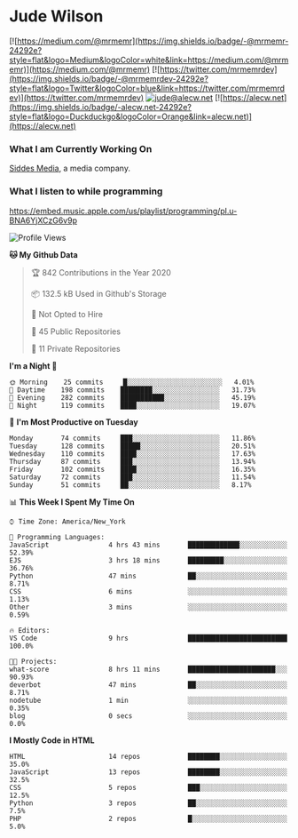 # Jude Wilson
[![https://medium.com/@mrmemr](https://img.shields.io/badge/-@mrmemr-24292e?style=flat&logo=Medium&logoColor=white&link=https://medium.com/@mrmemr)](https://medium.com/@mrmemr)
[![https://twitter.com/mrmemrdev](https://img.shields.io/badge/-@mrmemrdev-24292e?style=flat&logo=Twitter&logoColor=blue&link=https://twitter.com/mrmemrdev)](https://twitter.com/mrmemrdev)
[![jude@alecw.net](https://img.shields.io/badge/-jude@alecw.net-24292e?style=flat&logo=ProtonMail&logoColor=Grey&link=mailto:jude@alecw.net)](mailto:jude@alecw.net)
[![https://alecw.net](https://img.shields.io/badge/-alecw.net-24292e?style=flat&logo=Duckduckgo&logoColor=Orange&link=alecw.net)](https://alecw.net) 

### What I am Currently Working On
[Siddes Media](https://siddes.com), a media company.

### What I listen to while programming
https://embed.music.apple.com/us/playlist/programming/pl.u-BNA6YjXCzG6v9p

<!--START_SECTION:waka-->
![Profile Views](http://img.shields.io/badge/Profile%20Views-0-blue)

**🐱 My Github Data** 

> 🏆 842 Contributions in the Year 2020
 > 
> 📦 132.5 kB Used in Github's Storage 
 > 
> 🚫 Not Opted to Hire
 > 
> 📜 45 Public Repositories
 > 
> 🔑 11 Private Repositories 

**I'm a Night 🦉** 

```text
🌞 Morning    25 commits     █░░░░░░░░░░░░░░░░░░░░░░░░   4.01% 
🌆 Daytime    198 commits    ████████░░░░░░░░░░░░░░░░░   31.73% 
🌃 Evening    282 commits    ███████████░░░░░░░░░░░░░░   45.19% 
🌙 Night      119 commits    ████░░░░░░░░░░░░░░░░░░░░░   19.07%

```
📅 **I'm Most Productive on Tuesday** 

```text
Monday       74 commits     ███░░░░░░░░░░░░░░░░░░░░░░   11.86% 
Tuesday      128 commits    █████░░░░░░░░░░░░░░░░░░░░   20.51% 
Wednesday    110 commits    ████░░░░░░░░░░░░░░░░░░░░░   17.63% 
Thursday     87 commits     ███░░░░░░░░░░░░░░░░░░░░░░   13.94% 
Friday       102 commits    ████░░░░░░░░░░░░░░░░░░░░░   16.35% 
Saturday     72 commits     ███░░░░░░░░░░░░░░░░░░░░░░   11.54% 
Sunday       51 commits     ██░░░░░░░░░░░░░░░░░░░░░░░   8.17%

```


📊 **This Week I Spent My Time On** 

```text
⌚︎ Time Zone: America/New_York

💬 Programming Languages: 
JavaScript               4 hrs 43 mins       █████████████░░░░░░░░░░░░   52.39% 
EJS                      3 hrs 18 mins       █████████░░░░░░░░░░░░░░░░   36.76% 
Python                   47 mins             ██░░░░░░░░░░░░░░░░░░░░░░░   8.71% 
CSS                      6 mins              ░░░░░░░░░░░░░░░░░░░░░░░░░   1.13% 
Other                    3 mins              ░░░░░░░░░░░░░░░░░░░░░░░░░   0.59%

🔥 Editors: 
VS Code                  9 hrs               █████████████████████████   100.0%

🐱‍💻 Projects: 
what-score               8 hrs 11 mins       ██████████████████████░░░   90.93% 
deverbot                 47 mins             ██░░░░░░░░░░░░░░░░░░░░░░░   8.71% 
nodetube                 1 min               ░░░░░░░░░░░░░░░░░░░░░░░░░   0.35% 
blog                     0 secs              ░░░░░░░░░░░░░░░░░░░░░░░░░   0.0%

```

**I Mostly Code in HTML** 

```text
HTML                     14 repos            ████████░░░░░░░░░░░░░░░░░   35.0% 
JavaScript               13 repos            ████████░░░░░░░░░░░░░░░░░   32.5% 
CSS                      5 repos             ███░░░░░░░░░░░░░░░░░░░░░░   12.5% 
Python                   3 repos             ██░░░░░░░░░░░░░░░░░░░░░░░   7.5% 
PHP                      2 repos             █░░░░░░░░░░░░░░░░░░░░░░░░   5.0%

```



<!--END_SECTION:waka-->
